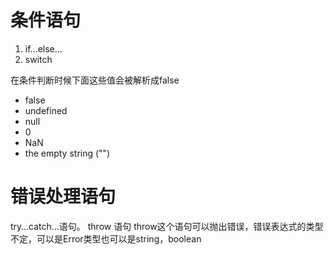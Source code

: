 # 条件语句
1. if…else…
2. switch

在条件判断时候下面这些值会被解析成false

- false
- undefined
- null
- 0
- NaN
- the empty string ("")
# 错误处理语句
try…catch…语句。
throw 语句
throw这个语句可以抛出错误，错误表达式的类型不定，可以是Error类型也可以是string，boolean
